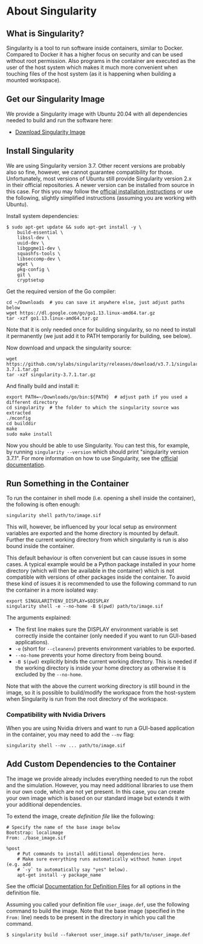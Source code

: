 About Singularity
=================

What is Singularity?
--------------------

Singularity is a tool to run software inside containers, similar to Docker.
Compared to Docker it has a higher focus on security and can be used without
root permission.  Also programs in the container are executed as the user of the
host system which makes it much more convenient when touching files of the host
system (as it is happening when building a mounted workspace).


Get our Singularity Image
-------------------------

We provide a Singularity image with Ubuntu 20.04 with all dependencies needed to
build and run the software here:

- [Download Singularity Image](https://owncloud.tuebingen.mpg.de/index.php/s/ZimcR7p2PPWq4Nr)


Install Singularity
-------------------

We are using Singularity version 3.7. Other recent versions are probably
also so fine, however, we cannot guarantee compatibility for those.
Unfortunately, most versions of Ubuntu still provide Singularity version
2.x in their official repositories. A newer version can be installed
from source in this case. For this you may follow the [official installation
instructions](https://sylabs.io/guides/3.7/user-guide/quick_start.html#quick-installation-steps)
or use the following, slightly simplified instructions (assuming you are working
with Ubuntu).

Install system dependencies:

    $ sudo apt-get update && sudo apt-get install -y \
        build-essential \
        libssl-dev \
        uuid-dev \
        libgpgme11-dev \
        squashfs-tools \
        libseccomp-dev \
        wget \
        pkg-config \
        git \
        cryptsetup

Get the required version of the Go compiler:

    cd ~/Downloads  # you can save it anywhere else, just adjust paths below
    wget https://dl.google.com/go/go1.13.linux-amd64.tar.gz
    tar -xzf go1.13.linux-amd64.tar.gz

Note that it is only needed once for building singularity, so no need to
install it permanently (we just add it to PATH temporarily for building,
see below).

Now download and unpack the singularity source:

    wget https://github.com/sylabs/singularity/releases/download/v3.7.1/singularity-3.7.1.tar.gz
    tar -xzf singularity-3.7.1.tar.gz

And finally build and install it:

    export PATH=~/Downloads/go/bin:${PATH}  # adjust path if you used a different directory
    cd singularity  # the folder to which the singularity source was extracted
    ./mconfig
    cd builddir
    make
    sudo make install

Now you should be able to use Singularity. You can test this, for
example, by running `singularity --version` which should print
"singularity version 3.7.1". For more information on how to use
Singularity, see the [official
documentation](https://sylabs.io/guides/3.7/user-guide/index.html).


Run Something in the Container
------------------------------

To run the container in shell mode (i.e. opening a shell inside the container),
the following is often enough:

    singularity shell path/to/image.sif

This will, however, be influenced by your local setup as environment variables
are exported and the home directory is mounted by default.  Further the current
working directory from which singularity is run is also bound inside the
container.

This default behaviour is often convenient but can cause issues in some cases.
A typical example would be a Python package installed in your home directory
(which will then be available in the container) which is not compatible with
versions of other packages inside the container.  To avoid these kind of issues
it is recommended to use the following command to run the container in a more
isolated way:

    export SINGULARITYENV_DISPLAY=$DISPLAY
    singularity shell -e --no-home -B $(pwd) path/to/image.sif

The arguments explained:

- The first line makes sure the DISPLAY environment variable is set correctly
  inside the container (only needed if you want to run GUI-based applications).
- `-e` (short for `--cleanenv`) prevents environment variables to be
  exported.
- `--no-home` prevents your home directory from being bound.
- `-B $(pwd)` explicitly binds the current working directory.  This is needed if
  the working directory is inside your home directory as otherwise it is
  excluded by the `--no-home`.

Note that with the above the current working directory is still bound in the
image, so it is possible to build/modify the workspace from the host-system when
Singularity is run from the root directory of the workspace.


### Compatibility with Nvidia Drivers

When you are using Nvidia drivers and want to run a GUI-based application in the
container, you may need to add the `--nv` flag:

    singularity shell --nv ... path/to/image.sif


Add Custom Dependencies to the Container
----------------------------------------

The image we provide already includes everything needed to run the robot
and the simulation. However, you may need additional libraries to use
them in our own code, which are not yet present. In this case, you can
create your own image which is based on our standard image but extends
it with your additional dependencies.

To extend the image, create *definition file* like the following:

    # Specify the name of the base image below
    Bootstrap: localimage
    From: ./base_image.sif

    %post
        # Put commands to install additional dependencies here.
        # Make sure everything runs automatically without human input (e.g. add
        # `-y` to automatically say "yes" below).
        apt-get install -y package_name

See the official [Documentation for Definition
Files](https://sylabs.io/guides/3.7/user-guide/definition_files.html)
for all options in the definition file.

Assuming you called your definition file `user_image.def`, use the
following command to build the image. Note that the base image
(specified in the `From:` line) needs to be present in the directory in
which you call the command.

    $ singularity build --fakeroot user_image.sif path/to/user_image.def
